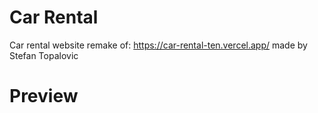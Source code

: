 # Car Rental
Car rental website remake of: https://car-rental-ten.vercel.app/ made by Stefan Topalovic

# Preview
